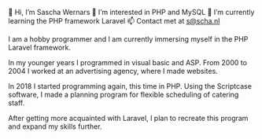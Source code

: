 👋 Hi, I’m Sascha Wernars
👀 I’m interested in PHP and MySQL
🌱 I’m currently learning the PHP framework Laravel
📫 Contact met at s@scha.nl

I am a hobby programmer and I am currently immersing myself in the PHP Laravel framework. 

In my younger years I programmed in visual basic and ASP. From 2000 to 2004 I worked at an advertising agency, where I made websites.

In 2018 I started programming again, this time in PHP. Using the Scriptcase software, I made a planning program for flexible scheduling of catering staff.

After getting more acquainted with Laravel, I plan to recreate this program and expand my skills further.

<!---
ZazDevCode/ZazDevCode is a ✨ special ✨ repository because its `README.md` (this file) appears on your GitHub profile.
You can click the Preview link to take a look at your changes.
--->
